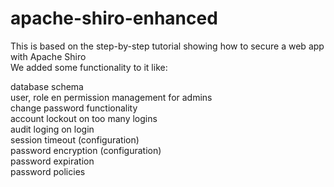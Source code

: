 apache-shiro-enhanced
=====================

This is based on the step-by-step tutorial showing how to secure a web app with Apache Shiro<br>
We added some functionality to it like:

database schema<br>
user, role en permission management for admins<br>
change password functionality<br>
account lockout on too many logins<br>
audit loging on login<br>
session timeout (configuration)<br>
password encryption (configuration)<br>
password expiration<br>
password policies

